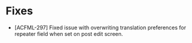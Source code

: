 # Fixes
* [ACFML-297] Fixed issue with overwriting translation preferences for repeater field when set on post edit screen.